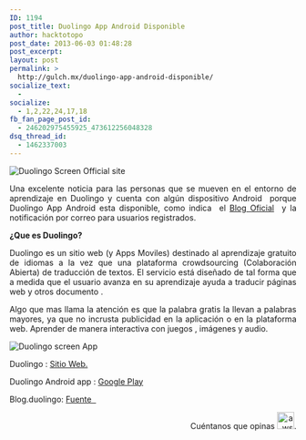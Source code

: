 ```yaml
---
ID: 1194
post_title: Duolingo App Android Disponible
author: hacktotopo
post_date: 2013-06-03 01:48:28
post_excerpt:
layout: post
permalink: >
  http://gulch.mx/duolingo-app-android-disponible/
socialize_text:
  - 
socialize:
  - 1,2,22,24,17,18
fb_fan_page_post_id:
  - 246202975455925_473612256048328
dsq_thread_id:
  - 1462337003
---
```

<p style="text-align: justify;"><img class="aligncenter size-large wp-image-1195" alt="Duolingo Screen Official site" src="http://gulch.mx/wp-content/uploads/2013/06/Captura-de-pantalla-de-2013-06-03-011554-700x220.png" /></p>
<p style="text-align: justify;">Una excelente noticia para las personas que se mueven en el entorno de aprendizaje en Duolingo y cuenta con algún dispositivo Android  porque Duolingo App Android esta disponible, como indica  el <a title="Blog Oficial" href="http://blog.duolingo.com/post/51643106663/the-duolingo-android-app-is-here">Blog Oficial</a>  y la notificación por correo para usuarios registrados.</p>
<strong>¿Que es Duolingo?</strong>
<p style="text-align: justify;">Duolingo es un sitio web (y Apps Moviles) destinado al aprendizaje gratuito de idiomas a la vez que una plataforma crowdsourcing (Colaboración Abierta) de traducción de textos. El servicio está diseñado de tal forma que a medida que el usuario avanza en su aprendizaje ayuda a traducir páginas web y otros documento .</p>
<p style="text-align: justify;">Algo que mas llama la atención es que la palabra gratis la llevan a palabras mayores, ya que no incrusta publicidad en la aplicación o en la plataforma web. Aprender de manera interactiva con juegos , imágenes y audio.</p>
<p style="text-align: justify;"><img class="aligncenter size-full wp-image-1196" alt="Duolingo screen App" src="http://gulch.mx/wp-content/uploads/2013/06/Captura-de-pantalla-de-2013-06-03-011754.png" /></p>
<p style="text-align: justify;">Duolingo : <a href="http://duolingo.com/">Sitio Web.</a></p>
<p style="text-align: justify;">Duolingo Android app : <a href="https://play.google.com/store/apps/details?id=com.duolingo">Google Play</a></p>
<p style="text-align: justify;">Blog.duolingo: <a href="http://blog.duolingo.com/post/51643106663/the-duolingo-android-app-is-here">Fuente  </a></p>
<p style="text-align: right;">Cuéntanos que opinas <img class="size-full wp-image-1198 alignnone" alt="awsm" src="http://gulch.mx/wp-content/uploads/2013/06/awesome.png" width="30" height="30" />.</p>